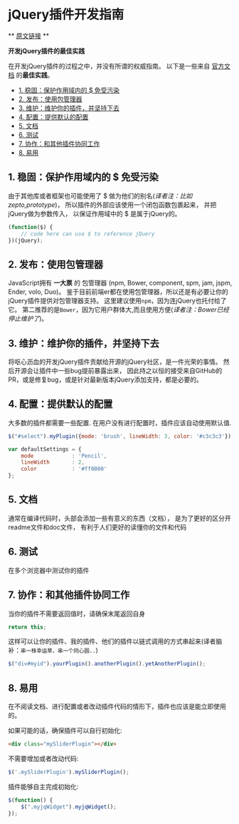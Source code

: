 # jQuery插件开发指南
** [原文链接](https://github.com/peterkokot/awesome-jquery/blob/master/CONTRIBUTING.md) **

**开发jQuery插件的最佳实践**


在开发jQuery插件的过程之中，并没有所谓的权威指南。
以下是一些来自 [官方文档](http://learn.jquery.com/plugins/) 的**最佳实践**。

* [1. 稳固：保护作用域内的 $ 免受污染](#tip-1)
* [2. 发布：使用包管理器](#tip-2)
* [3. 维护：维护你的插件，并坚持下去](#tip-3)
* [4. 配置：提供默认的配置](#tip-4)
* [5. 文档](#tip-5)
* [6. 测试](#tip-6)
* [7. 协作：和其他插件协同工作](#tip-7)
* [8. 易用](#tip-8)


## 1. 稳固：保护作用域内的 $ 免受污染<a name="tip-1"></a>

由于其他库或者框架也可能使用了 $ 做为他们的别名(*译者注：比如zepto,prototype*)，
所以插件的外部应该使用一个闭包函数包裹起来，
并把jQuery做为参数传入，
以保证作用域中的 $ 是属于jQuery的。

```javascript
(function($) {
    // code here can use $ to reference jQuery
})(jQuery);
```

## 2. 发布：使用包管理器<a name="tip-2"></a>

JavaScript拥有 **一大票** 的 包管理器 (npm, Bower, component, spm, jam, jspm, Ender, volo, Duo)。
鉴于目前前端er都在使用包管理器，所以还是有必要让你的jQuery插件提供对包管理器支持。
这里建议使用`npm`，因为连jQuery也托付给了它。
第二推荐的是`Bower`，因为它用户群体大,而且使用方便(*译者注：Bower已经停止维护了*)。


## 3. 维护：维护你的插件，并坚持下去<a name="tip-3"></a>
将呕心沥血的开发jQuery插件贡献给开源的jQuery社区，是一件光荣的事情。
然后开源会让插件中一些bug提前暴露出来，
因此持之以恒的接受来自GitHub的PR，或是修复bug，或是针对最新版本jQuery添加支持，都是必要的。

## 4. 配置：提供默认的配置<a name="tip-5"></a>

大多数的插件都需要一些配置. 在用户没有进行配置时，插件应该自动使用默认值.

```javascript
$("#select").myPlugin({mode: 'brush', lineWidth: 3, color: '#c3c3c3'});
```

```javascript
var defaultSettings = {
    mode            : 'Pencil',
    lineWidth       : 2,
    color 			: '#ff0000'
};
```

## 5. 文档<a name="tip-6"></a>

通常在编译代码时，头部会添加一些有意义的东西（文档），
是为了更好的区分开readme文件和doc文件，
有利于人们更好的读懂你的文件和代码

## 6. 测试<a name="tip-7"></a>

在多个浏览器中测试你的插件


## 7. 协作：和其他插件协同工作

当你的插件不需要返回值时，请确保末尾返回自身

```javascript
return this;
```

这样可以让你的插件、我的插件、他们的插件以链式调用的方式串起来(译者脑补：`串一株幸运草，串一个同心圆..`)

```javascript
$("div#myid").yourPlugin().anotherPlugin().yetAnotherPlugin();
```

## 8. 易用

在不阅读文档、进行配置或者改动插件代码的情形下，插件也应该是能立即使用的。

如果可能的话，确保插件可以自行初始化:

```html
<div class="mySliderPlugin"></div>
```

不需要增加或者改动代码:

```javascript
$('.mySliderPlugin').mySliderPlugin();
```

插件能够自主完成初始化:

```javascript
$(function() {
    $(".myjqWidget").myjqWidget();
});
```
